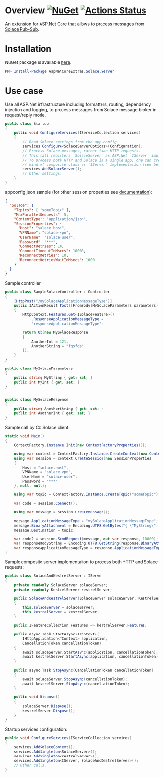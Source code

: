 # Overview [![NuGet](https://img.shields.io/nuget/v/AspNetCoreExtras.Solace.Server.svg)](https://www.nuget.org/packages/AspNetCoreExtras.Solace.Server) [![Actions Status](https://github.com/stop-cran/AspNetCoreExtras.Solace.Server/workflows/.NET%20Core/badge.svg)](https://github.com/stop-cran/AspNetCoreExtras.Solace.Server/actions)

An extension for ASP.Net Core that allows to process messages from [Solace Pub-Sub](https://solace.com).

# Installation

NuGet package is available [here](https://www.nuget.org/packages/AspNetCoreExtras.Solace.Server/).

```PowerShell
PM> Install-Package AspNetCoreExtras.Solace.Server
```

# Use case

Use all ASP.Net infrastructure including formatters, routing, dependency injection and logging, to process messages from Solace message broker in request/reply mode.

```C#
public class Startup
{
    public void ConfigureServices(IServiceCollection services)
    {
        // Read Solace settings from the app config.
        services.Configure<SolaceServerOptions>(Configuration);
        // Process Solace messages, rather than HTTP requests.
        // This call reqisters `SolaceServer` as ASP.Net `IServer` implementation.
        // To process both HTTP and Solace in a single app, one can create
        // kind of composite class as `IServer` implementation (see below).
        services.AddSolaceServer();
        // Other settings.
    }
}
```

appconfig.json sample (for other session properties see [documentation](https://docs.solace.com/API-Developer-Online-Ref-Documentation/net/html/82816aab-350c-a890-cc35-ac125b35421c.htm)):

```JSON
{
  "Solace": {
    "Topics": [ "someTopic" ],
    "MaxParallelRequests": 5,
    "ContentType": "application/json",
    "SessionProperties": {
      "Host": "solace.host",
      "VPNName": "solace-vpn",
      "UserName": "solace-user",
      "Password": "***",
      "ConnectRetries": 10,
      "ConnectTimeoutInMsecs": 10000,
      "ReconnectRetries": 10,
      "ReconnectRetriesWaitInMsecs": 1000
    }
  }
}
```

Sample controller:

```C#
public class SampleSolaceController : Controller
{
    [HttpPost("/mySolaceApplicationMessageType")]
    public IActionResult Post([FromBody]MySolaceParameters parameters)
    {
        HttpContext.Features.Get<ISolaceFeature>()
            .ResponseApplicationMessageType =
            "responseApplicationMessageType";

        return Ok(new MySolaceResponse
        {
            AnotherInt = 321,
            AnotherString = "fgsfds"
        });
    }
}

public class MySolaceParameters
{
    public string MyString { get; set; }
    public int MyInt { get; set; }
}


public class MySolaceResponse
{
    public string AnotherString { get; set; }
    public int AnotherInt { get; set; }
}
```

Sample call by C# Solace client:

```C#
static void Main()
{
    ContextFactory.Instance.Init(new ContextFactoryProperties());

    using var context = ContextFactory.Instance.CreateContext(new ContextProperties(), null);
    using var session = context.CreateSession(new SessionProperties
    {
        Host = "solace.host",
        VPNName = "solace-vpn",
        UserName = "solace-user",
        Password = "***"
    }, null, null);

    using var topic = ContextFactory.Instance.CreateTopic("someTopic");

    var code = session.Connect();

    using var message = session.CreateMessage();

    message.ApplicationMessageType = "mySolaceApplicationMessageType";
    message.BinaryAttachment = Encoding.UTF8.GetBytes("{ \"MyString\": \"qwerty\", \"MyInt\": 12345 }");
    message.Destination = topic;

    var code2 = session.SendRequest(message, out var response, 10000);
    var responseBodyString = Encoding.UTF8.GetString(response.BinaryAttachment);
    var responseApplicationMessageType = response.ApplicationMessageType.ToString();
}
```

Sample composite server implementation to process both HTTP and Solace requests:

```C#
public class SolaceAndKestrelServer : IServer
{
    private readonly SolaceServer solaceServer;
    private readonly KestrelServer kestrelServer;

    public SolaceAndKestrelServer(SolaceServer solaceServer, KestrelServer kestrelServer)
    {
        this.solaceServer = solaceServer;
        this.kestrelServer = kestrelServer;
    }

    public IFeatureCollection Features => kestrelServer.Features;

    public async Task StartAsync<TContext>(
        IHttpApplication<TContext> application,
        CancellationToken cancellationToken)
    {
        await solaceServer.StartAsync(application, cancellationToken);
        await kestrelServer.StartAsync(application, cancellationToken);
    }

    public async Task StopAsync(CancellationToken cancellationToken)
    {
        await solaceServer.StopAsync(cancellationToken);
        await kestrelServer.StopAsync(cancellationToken);
    }

    public void Dispose()
    {
        solaceServer.Dispose();
        kestrelServer.Dispose();
    }
}
```

Startup services configuration:

```C#
public void ConfigureServices(IServiceCollection services)
{
    services.AddSolaceContext();
    services.AddSingleton<SolaceServer>();
    services.AddSingleton<KestrelServer>();
    services.AddSingleton<IServer, SolaceAndKestrelServer>();
    // Other calls.
}
```